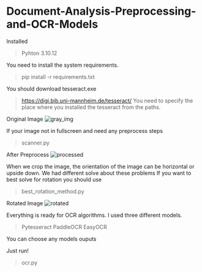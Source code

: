 # Document-Analysis-Preprocessing-and-OCR-Models

Installed 
> Pyhton 3.10.12

You need to install the system requirements.
> pip install -r requirements.txt

You should download tesseract.exe
> https://digi.bib.uni-mannheim.de/tesseract/
You need to specify the place where you installed the tesseract from the paths.

Original Image
![gray_img](https://github.com/tlgakpln/Document-Analysis-Preprocessing-and-OCR-Models/assets/46111780/beb1da3b-7579-4008-8f83-0360e4d6d2b5)

If your image not in fullscreen and need any preprocess steps
>  scanner.py

After Preprocess
![processed](https://github.com/tlgakpln/Document-Analysis-Preprocessing-and-OCR-Models/assets/46111780/ab3b05da-51f2-4b20-877f-8609fbd2c4be)

When we crop the image, the orientation of the image can be horizontal or upside down.
We had different solve about these problems
If you want to best solve for rotation you should use
> best_rotation_method.py

Rotated Image
![rotated](https://github.com/tlgakpln/Document-Analysis-Preprocessing-and-OCR-Models/assets/46111780/dba526b9-15ad-4605-9641-1dbf00464ed2)

Everything is ready for OCR algorithms. I used three different models.
> Pytesseract
> PaddleOCR
> EasyOCR

You can choose any models ouputs

Just run!
> ocr.py
